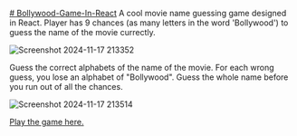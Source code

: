 [# Bollywood-Game-In-React](https://bollywood-game-in-react.vercel.app/)
A cool movie name guessing game designed in React.
Player has 9 chances (as many letters in the word 'Bollywood') to guess the name of the movie currectly.

![Screenshot 2024-11-17 213352](https://github.com/user-attachments/assets/bb0b150e-c4bc-40a7-9c72-c7fca6b29121)

Guess the correct alphabets of the name of the movie. For each wrong guess, you lose an alphabet of "Bollywood". Guess the whole name before you run out of all the chances.

![Screenshot 2024-11-17 213514](https://github.com/user-attachments/assets/c1efc782-5ce7-49b9-9ecc-551926a0ecf6)

[Play the game here.](https://bollywood-game-in-react.vercel.app/)

